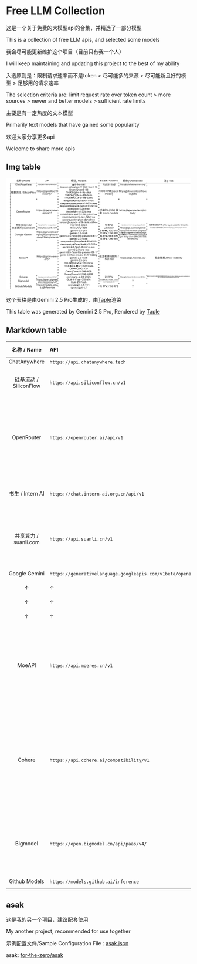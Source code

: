 # Free LLM Collection

这是一个关于免费的大模型api的合集，并精选了一部分模型

This is a collection of free LLM apis, and selected some models

我会尽可能更新维护这个项目（目前只有我一个人）

I will keep maintaining and updating this project to the best of my ability

入选原则是：限制请求速率而不是token > 尽可能多的来源 > 尽可能新且好的模型 > 足够用的请求速率

The selection criteria are: limit request rate over token count > more sources > newer and better models > sufficient rate limits

主要是有一定热度的文本模型

Primarily text models that have gained some popularity

欢迎大家分享更多api

Welcome to share more apis

## Img table

![](Taple.png)

这个表格是由Gemini 2.5 Pro生成的，由[Taple](https://ftz-tools.netlify.app/taple/index.html)渲染

This table was generated by Gemini 2.5 Pro, Rendered by [Taple](https://ftz-tools.netlify.app/taple/index.html)

## Markdown table

| 名称 / Name          | API                                                       | 模型 / Models                                                                                                                                                                                                                                                                                                                                                             | 请求速率 / Rate Limits                                                               | 后台 / Dashboard                                                                                                                       | 注 / Tips                                                                                                    |
|:------------------:|:--------------------------------------------------------- |:-----------------------------------------------------------------------------------------------------------------------------------------------------------------------------------------------------------------------------------------------------------------------------------------------------------------------------------------------------------------------:|:--------------------------------------------------------------------------------:|:------------------------------------------------------------------------------------------------------------------------------------ |:----------------------------------------------------------------------------------------------------------- |
| ChatAnywhere       | `https://api.chatanywhere.tech`                           | `gpt-4o-mini`                                                                                                                                                                                                                                                                                                                                                           | Not Limited                                                                      | `https://api.chatanywhere.org/`                                                                                                      |                                                                                                             |
| 硅基流动 / SiliconFlow | `https://api.siliconflow.cn/v1`                           | `deepseek-ai/DeepSeek-R1-0528-Qwen3-8B` `Qwen/Qwen3-8B`  `THUDM/glm-4-9b-chat``THUDM/GLM-4-9B-0414``THUDM/GLM-Z1-9B-0414`                                                                                                                                                                                                                                               | 1000 RPM (each model)                                                            | `https://cloud.siliconflow.cn/bills`                                                                                                 |                                                                                                             |
| OpenRouter         | `https://openrouter.ai/api/v1`                            | `deepseek/deepseek-r1:free`  `deepseek/deepseek-r1-0528:free` `deepseek/deepseek-chat-v3-0324:free` `qwen/qwq-32b:free` `thudm/glm-z1-32b:free` `mistralai/mistral-small-3.2-24b-instruct:free` `moonshotai/kimi-dev-72b:free` `openrouter/cypher-alpha:free` `tencent/hunyuan-a13b-instruct:free`                                                                      | 20 RPM / 200 RPD (each model)                                                    | `https://openrouter.ai/activity`                                                                                                     |                                                                                                             |
| 书生 / Intern AI     | `https://chat.intern-ai.org.cn/api/v1`                    | `internlm3-latest`                                                                                                                                                                                                                                                                                                                                                      | 10 RPM                                                                           | `https://internlm.intern-ai.org.cn/api/callDetail`                                                                                   | 密钥有效期6个月 / The key is vailed for 6 months                                                                   |
| 共享算力 / suanli.com  | `https://api.suanli.cn/v1`                                | `free:QwQ-32B`                                                                                                                                                                                                                                                                                                                                                          | Unknown                                                                          | `https://api.suanli.cn/detail`                                                                                                       | 算力由他人设备共享提供 / Shared computing by other people's devices                                                    |
| Google Gemini      | `https://generativelanguage.googleapis.com/v1beta/openai` | `gemini-2.5-pro`                                                                                                                                                                                                                                                                                                                                                        | 5 RPM / 100 RPD                                                                  | `https://console.cloud.google.com/apis/api/generativelanguage.googleapis.com/metrics?project=gen-lang-client-0914201730&invt=Abt7KQ` |                                                                                                             |
| ↑                  | ↑                                                         | `gemini-2.5-flash`                                                                                                                                                                                                                                                                                                                                                      | 10 RPM / 250 RPD                                                                 | ↑                                                                                                                                    |                                                                                                             |
| ↑                  | ↑                                                         | `gemini-2.5-flash-lite-preview-06-17`                                                                                                                                                                                                                                                                                                                                   | 15 RPM / 1000 RPD                                                                | ↑                                                                                                                                    |                                                                                                             |
| ↑                  | ↑                                                         | `gemini-2.0-flash`                                                                                                                                                                                                                                                                                                                                                      | 15 RPM / 200 RPD                                                                 | ↑                                                                                                                                    |                                                                                                             |
| MoeAPI             | `https://api.moeres.cn/v1`                                | `deepseek-ai/DeepSeek-R1-0528` `deepseek-ai/DeepSeek-V3-0324` `gemini-2.0-flash-thinking-exp` `gemini-2.0-pro-exp` `gemini-2.5-flash-lite-preview-06-17` `gemini-2.5-flash-preview-04-17-thinking` `gemini-2.5-flash` `gemini-2.5-pro` `THUDM/GLM-4-32B-0414` `THUDM/GLM-Z1-32B-0414` `Qwen/QwQ-32B` `Qwen/Qwen3-30B-A3B` `Qwen/Qwen3-235B-A22B` `THUDM/GLM-4-32B-0414` | 还没有开始限制 / Not Yet                                                                | `https://api.moeres.cn/`                                                                                                             | 稳定性差 / Poor stability                                                                                       |
| Cohere             | `https://api.cohere.ai/compatibility/v1`                  | `command-a-03-2025`                                                                                                                                                                                                                                                                                                                                                     | 20 RPM                                                                           | `https://dashboard.cohere.com/billing`                                                                                               | 绑定支付方式可以使用速率限制跟宽松的Production Key / Binding payment methods can use rate limiting and relaxed Production Key |
| Bigmodel           | `https://open.bigmodel.cn/api/paas/v4/`                   | `GLM-4-Flash-250414` `GLM-Z1-Flash`                                                                                                                                                                                                                                                                                                                                     | 只有并发数限制（均为30） / Only the number of concurrent transactions is limited (both 30). | ?                                                                                                                                    |                                                                                                             |
| Github Models      | `https://models.github.ai/inference`                      | `openai/gpt-4.1-mini` `openai/gpt-4.1`                                                                                                                                                                                                                                                                                                                                  | 15 RPM / 150 RPD                                                                 | ?                                                                                                                                    |                                                                                                             |

## asak

这是我的另一个项目，建议配套使用

My another project, recommended for use together

示例配置文件/Sample Configuration File : [asak.json](asak.json)

asak: [for-the-zero/asak](https://github.com/for-the-zero/asak)
